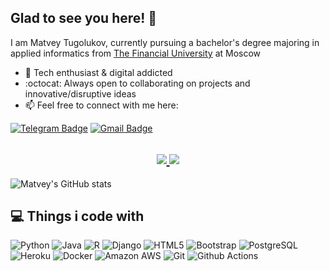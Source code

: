 ## Glad to see you here! 👋

I am Matvey Tugolukov, currently pursuing a bachelor's degree majoring in applied informatics from [The Financial University](http://www.fa.ru/) at Moscow  
+ :rocket: Tech enthusiast & digital addicted
+  :octocat: Always open to collaborating on projects and innovative/disruptive ideas
+ 📫 Feel free to connect with me here:<br>

[![Telegram Badge](https://img.shields.io/badge/-@axelenvy-0088CC?style=flat&logo=Telegram&logoColor=white)](https://t.me/axelenvy "Contact on Telegram")
[![Gmail Badge](https://img.shields.io/badge/-bitcoineazy@gmail.com-c14438?style=flat&logo=Gmail&logoColor=white)](mailto:bitcoineazy@gmail.com "Connect via Email")


<h2 align="center">
  <a href="https://git.io/typing-svg">
    <img src="https://github-readme-stats.vercel.app/api?username=bitcoineazy&show_icons=true&theme=algolia&hide_border=true">
    <img src="https://github-readme-streak-stats.herokuapp.com/?user=bitcoineazy&theme=algolia&hide_border=true">
  </a>
</h2>

![Matvey's GitHub stats](https://activity-graph.herokuapp.com/graph?username=bitcoineazy&bg_color=050F2C&color=00AEFF&line=2DDE98&point=#FFFFFF&hide_border=true)


## :computer: Things i code with

![Python](https://img.shields.io/badge/-Python-8fcfd1?style=flat&logo=Python)
![Java](https://img.shields.io/badge/-Java-E34A86?style=flat&logo=java)
![R](https://img.shields.io/badge/R-276DC3?style=flat&logo=r&logoColor=white)
![Django](https://img.shields.io/badge/Django-092E20?style=flat&logo=django&logoColor=white)
![HTML5](https://img.shields.io/badge/-HTML5-E34F26?style=flat&logo=html5&logoColor=white)
![Bootstrap](https://img.shields.io/badge/-Bootstrap-563D7C?style=flat&logo=bootstrap)
![PostgreSQL](https://img.shields.io/badge/-PostgreSQL-blue?style=flat&logo=postgresql)
![Heroku](https://img.shields.io/badge/-Heroku-430098?style=flat&logo=heroku)
![Docker](https://img.shields.io/badge/-Docker-336791?style=flat&logo=docker)
![Amazon AWS](https://img.shields.io/badge/Amazon%20AWS-232F3E?style=flat&logo=amazon-aws)
![Git](https://img.shields.io/badge/-Git-gray?style=flat&logo=git)
![Github Actions](https://img.shields.io/badge/-Github_Actions-2088FF?style=flat&logo=github-actions&logoColor=white)


